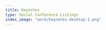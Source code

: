```yaml
---
title: Keynotes
type: Social Conference Listings
index_image: "work/keynotes-desktop-1.png"
---
```

